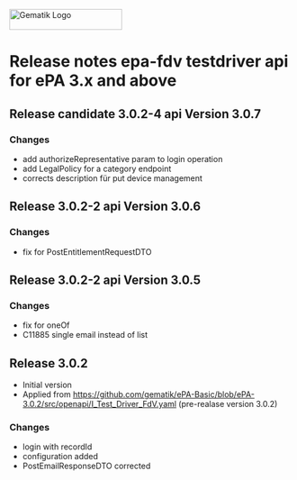 <img width="200" height="37" src="images/Gematik_Logo_Flag_With_Background.png" alt="Gematik Logo"/> <br/>

# Release notes epa-fdv testdriver api for ePA 3.x and above
## Release candidate 3.0.2-4 api Version 3.0.7
### Changes
- add authorizeRepresentative param to login operation
- add LegalPolicy for a category endpoint
- corrects description für put device management

## Release 3.0.2-2 api Version 3.0.6
### Changes
- fix for PostEntitlementRequestDTO

## Release 3.0.2-2 api Version 3.0.5
### Changes
- fix for oneOf
- C11885 single email instead of list

## Release 3.0.2
- Initial version
- Applied from https://github.com/gematik/ePA-Basic/blob/ePA-3.0.2/src/openapi/I_Test_Driver_FdV.yaml (pre-realase version 3.0.2)
### Changes
- login with recordId
- configuration added
- PostEmailResponseDTO corrected